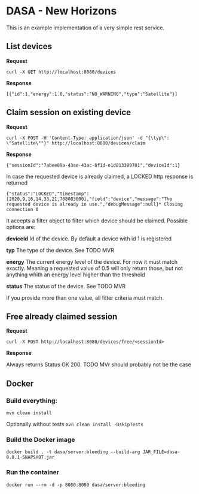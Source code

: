 # DASA - New Horizons

This is an example implementation of a very simple rest service.

## List devices

**Request**

`curl -X GET http://localhost:8080/devices`

**Response**

`[{"id":1,"energy":1.0,"status":"NO_WARNING","type":"Satellite"}]`

## Claim session on existing device


**Request**

```
curl -X POST -H 'Content-Type: application/json' -d "{\typ\": \"Satellite\""}" http://localhost:8080/devices/claim
```

**Response**

```
{"sessionId":"7abee89a-43ae-43ac-8f1d-e1d813389701","deviceId":1}
```


In case the requested device is already claimed, a LOCKED http response is returned
```
{"status":"LOCKED","timestamp":[2020,9,16,14,33,21,708083000],"field":"device","message":"The requested device is already in use.","debugMessage":null}* Closing connection 0
```

It accepts a filter object to filter which device should be claimed.
Possible options are:

**deviceId** Id of the device. By default a device with id 1 is registered

**typ** The type of the device. See TODO MVR

**energy** The current energy level of the device. For now it must match exactly. Meaning a requested value of 0.5 will only return those, but not anything whith an energy level higher than the threshold

**status** The status of the device. See TODO MVR

If you provide more than one value, all filter criteria must match.

## Free already claimed session

**Request**
```
curl -X POST http://localhost:8080/devices/free/<sessionId>
```

**Response**

Always returns Status OK 200. TODO MVr should probably not be the case


## Docker

### Build everything:

`mvn clean install`

Optionally without tests
`mvn clean install -DskipTests`

### Build the Docker image

`docker build . -t dasa/server:bleeding --build-arg JAR_FILE=dasa-0.0.1-SNAPSHOT.jar`

### Run the container

`docker run --rm -d -p 8080:8080 dasa/server:bleeding`
